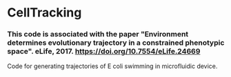 # CellTracking

### This code is associated with the paper "Environment determines evolutionary trajectory in a constrained phenotypic space". eLife, 2017. https://doi.org/10.7554/eLife.24669

Code for generating trajectories of E coli swimming in microfluidic device.

